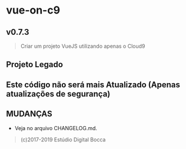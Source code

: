# vue-on-c9

## v0.7.3

> Criar um projeto VueJS utilizando apenas o Cloud9

## Projeto Legado

## Este código não será mais Atualizado (Apenas atualizações de segurança)

## MUDANÇAS

- Veja no arquivo CHANGELOG.md.

> (c)2017-2019 Estúdio Digital Bocca
